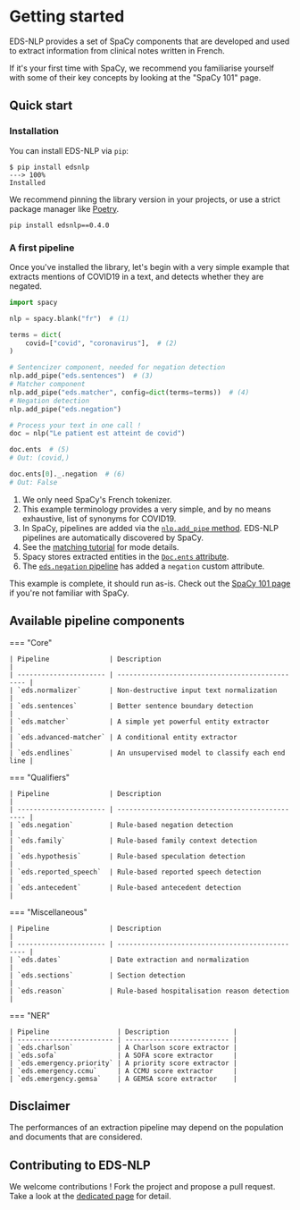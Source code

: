 # Getting started

EDS-NLP provides a set of SpaCy components that are developed and used to extract information from clinical notes written in French.

If it's your first time with SpaCy, we recommend you familiarise yourself with some of their key concepts by looking at the "SpaCy 101" page.

## Quick start

### Installation

You can install EDS-NLP via `pip`:

<!-- termynal -->

```
$ pip install edsnlp
---> 100%
Installed
```

We recommend pinning the library version in your projects, or use a strict package manager like [Poetry](https://python-poetry.org/).

```
pip install edsnlp==0.4.0
```

### A first pipeline

Once you've installed the library, let's begin with a very simple example that extracts mentions of COVID19 in a text, and detects whether they are negated.

```python
import spacy

nlp = spacy.blank("fr")  # (1)

terms = dict(
    covid=["covid", "coronavirus"],  # (2)
)

# Sentencizer component, needed for negation detection
nlp.add_pipe("eds.sentences")  # (3)
# Matcher component
nlp.add_pipe("eds.matcher", config=dict(terms=terms))  # (4)
# Negation detection
nlp.add_pipe("eds.negation")

# Process your text in one call !
doc = nlp("Le patient est atteint de covid")

doc.ents  # (5)
# Out: (covid,)

doc.ents[0]._.negation  # (6)
# Out: False
```

1. We only need SpaCy's French tokenizer.
1. This example terminology provides a very simple, and by no means exhaustive, list of synonyms for COVID19.
1. In SpaCy, pipelines are added via the [`nlp.add_pipe` method](https://spacy.io/api/language#add_pipe). EDS-NLP pipelines are automatically discovered by SpaCy.
1. See the [matching tutorial](home/tutorials/matching-a-terminology.md) for mode details.
1. Spacy stores extracted entities in the [`Doc.ents` attribute](https://spacy.io/api/doc#ents).
1. The [`eds.negation` pipeline](pipelines/qualifiers/negation.md) has added a `negation` custom attribute.

This example is complete, it should run as-is. Check out the [SpaCy 101 page](home/spacy101.md) if you're not familiar with SpaCy.

## Available pipeline components

=== "Core"

    | Pipeline               | Description                                     |
    | ---------------------- | ----------------------------------------------- |
    | `eds.normalizer`       | Non-destructive input text normalization        |
    | `eds.sentences`        | Better sentence boundary detection              |
    | `eds.matcher`          | A simple yet powerful entity extractor          |
    | `eds.advanced-matcher` | A conditional entity extractor                  |
    | `eds.endlines`         | An unsupervised model to classify each end line |

=== "Qualifiers"

    | Pipeline               | Description                                     |
    | ---------------------- | ----------------------------------------------- |
    | `eds.negation`         | Rule-based negation detection                   |
    | `eds.family`           | Rule-based family context detection             |
    | `eds.hypothesis`       | Rule-based speculation detection                |
    | `eds.reported_speech`  | Rule-based reported speech detection            |
    | `eds.antecedent`       | Rule-based antecedent detection                 |

=== "Miscellaneous"

    | Pipeline               | Description                                     |
    | ---------------------- | ----------------------------------------------- |
    | `eds.dates`            | Date extraction and normalization               |
    | `eds.sections`         | Section detection                               |
    | `eds.reason`           | Rule-based hospitalisation reason detection     |

=== "NER"

    | Pipeline                 | Description                |
    | ------------------------ | -------------------------- |
    | `eds.charlson`           | A Charlson score extractor |
    | `eds.sofa`               | A SOFA score extractor     |
    | `eds.emergency.priority` | A priority score extractor |
    | `eds.emergency.ccmu`     | A CCMU score extractor     |
    | `eds.emergency.gemsa`    | A GEMSA score extractor    |

## Disclaimer

The performances of an extraction pipeline may depend on the population and documents that are considered.

## Contributing to EDS-NLP

We welcome contributions ! Fork the project and propose a pull request. Take a look at the [dedicated page](development/contributing.md) for detail.
